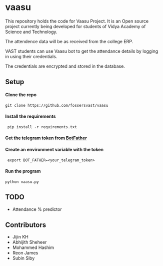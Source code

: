 # vaasu

This repository holds the code for Vaasu Project.
It is an Open source project currently being developed for students of Vidya Academy of Science and Technology.

The attendence data will be as received from the college ERP.

VAST students can use Vaasu bot to get the attendance details by logging in using their credentials.

The credentials are encrypted and stored in the database.


## Setup

#### Clone the repo

```git clone https://github.com/fossersvast/vaasu```

#### Install the requirements

``` pip install -r requirements.txt```

#### Get the telegram token from [BotFather](https://t.me/botfather) 

#### Create an environment variable with the token

``` export BOT_FATHER=<your_telegram_token>```

#### Run the program
```python vaasu.py```

## TODO

* Attendance % predictor

## Contributors

* Jijin KH
* Abhijith Sheheer
* Mohammed Hashim
* Reon James
* Subin Siby
